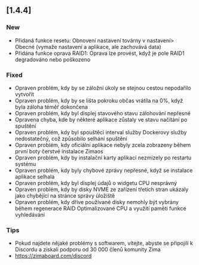 ## [1.4.4]
### New
- Přidaná funkce resetu: Obnovení nastavení továrny v nastavení> Obecné (vymaže nastavení a aplikace, ale zachovává data)
- Přidána funkce oprava RAID1: Oprava lze provést, když je pole RAID1 degradováno nebo poškozeno
### Fixed
- Opraven problém, kdy by se záložní úkoly se stejnou cestou nepodařilo vytvořit
- Opraven problém, kdy by se lišta pokroku občas vrátila na 0%, když byla záloha téměř dokončena
- Opraven problém, kdy byl displej stavového stavu zálohování nepřesné
- Opravena chyba, kde by některé aplikace zůstaly ve stavu načítání po spuštění
- Opraven problém, kdy byl spouštěcí interval služby Dockerovy služby nedostatečný, což způsobilo selhání spuštění
- Opraven problém, kdy oficiální aplikace nebyly zcela zobrazeny během první boty čerstvé instalace Zimaos
- Opraven problém, kdy by instalační karty aplikací nezmizely po restartu systému
- Opraven problém, kdy byly chybové zprávy nepřesné, když se instalace aplikace selhala
- Opraven problém, kdy byl displej údajů o widgetu CPU nesprávný
- Opraven problém, kdy by disky NVME ze zařízení třetích stran ukázaly jako chybějící na stránce správy úložiště
- Opraven problém, kdy dříve používané disky nemohly být vybrány během regenerace RAID
Optimalizované CPU a využití paměti funkce vyhledávání
### Tips
- Pokud najdete nějaké problémy s softwarem, vítejte, abyste se připojili k Discordu a získali podporu od 30 000 členů komunity Zima
- <a href = "https://zimaboard.com/discord" Target = "_ Blank" Style = "Color: Blue"> https://zimaboard.com/discord </a>
